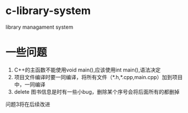 # c-library-system
library managament system
# 一些问题
1. C++的主函数不能使用void main(),应该使用int main(),语法决定
2. 项目文件编译时要一同编译，将所有文件（\*.h,\*.cpp,main.cpp）加到项目中，一同编译
3. delete 图书信息是时有一些小bug，删除某个序号会将后面所有的都删掉

问题3将在后续改进
